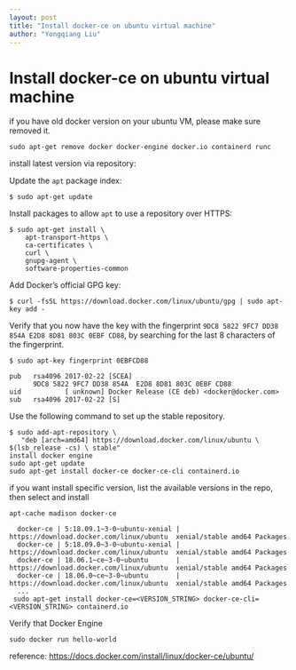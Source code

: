 ```yaml
---
layout: post
title: "Install docker-ce on ubuntu virtual machine"
author: "Yongqiang Liu"
---
```


# Install docker-ce on ubuntu virtual machine

if you have old docker version on your ubuntu VM, please make sure removed it.

```
sudo apt-get remove docker docker-engine docker.io containerd runc
```

install latest version via repository:

Update the `apt` package index:

```
$ sudo apt-get update
```

Install packages to allow `apt` to use a repository over HTTPS:

```
$ sudo apt-get install \
    apt-transport-https \
    ca-certificates \
    curl \
    gnupg-agent \
    software-properties-common
```

Add Docker’s official GPG key:

```
$ curl -fsSL https://download.docker.com/linux/ubuntu/gpg | sudo apt-key add -
```

Verify that you now have the key with the fingerprint `9DC8 5822 9FC7 DD38 854A E2D8 8D81 803C 0EBF CD88`, by searching for the last 8 characters of the fingerprint.

```
$ sudo apt-key fingerprint 0EBFCD88
    
pub   rsa4096 2017-02-22 [SCEA]
      9DC8 5822 9FC7 DD38 854A  E2D8 8D81 803C 0EBF CD88
uid           [ unknown] Docker Release (CE deb) <docker@docker.com>
sub   rsa4096 2017-02-22 [S]
```

Use the following command to set up the stable repository.

```
$ sudo add-apt-repository \
   "deb [arch=amd64] https://download.docker.com/linux/ubuntu \ $(lsb_release -cs) \ stable"
install docker engine
sudo apt-get update
sudo apt-get install docker-ce docker-ce-cli containerd.io

```

if you want install specific version, list the available versions in the repo, then select and install

```
apt-cache madison docker-ce

  docker-ce | 5:18.09.1~3-0~ubuntu-xenial | https://download.docker.com/linux/ubuntu  xenial/stable amd64 Packages
  docker-ce | 5:18.09.0~3-0~ubuntu-xenial | https://download.docker.com/linux/ubuntu  xenial/stable amd64 Packages
  docker-ce | 18.06.1~ce~3-0~ubuntu       | https://download.docker.com/linux/ubuntu  xenial/stable amd64 Packages
  docker-ce | 18.06.0~ce~3-0~ubuntu       | https://download.docker.com/linux/ubuntu  xenial/stable amd64 Packages
  ...
 sudo apt-get install docker-ce=<VERSION_STRING> docker-ce-cli=<VERSION_STRING> containerd.io

```

Verify that Docker Engine

```
sudo docker run hello-world

```

reference: https://docs.docker.com/install/linux/docker-ce/ubuntu/
